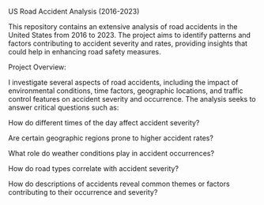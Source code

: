 US Road Accident Analysis (2016-2023)

This repository contains an extensive analysis of road accidents in the United States from 2016 to 2023. The project aims to identify patterns and factors contributing to accident severity and rates, providing insights that could help in enhancing road safety measures.

Project Overview:

I investigate several aspects of road accidents, including the impact of environmental conditions, time factors, geographic locations, and traffic control features on accident severity and occurrence. The analysis seeks to answer critical questions such as:

How do different times of the day affect accident severity?

Are certain geographic regions prone to higher accident rates?

What role do weather conditions play in accident occurrences?

How do road types correlate with accident severity?

How do descriptions of accidents reveal common themes or factors contributing to their occurrence and severity?
